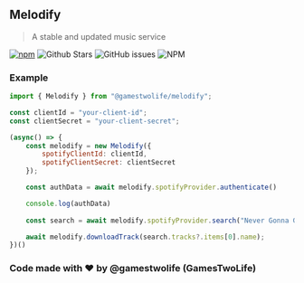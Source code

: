 ## Melodify

> A stable and updated music service

[![npm](https://img.shields.io/npm/v/@gamestwolife/melodify?style=flat-square)](https://www.npmjs.com/package/@gamestwolife/melodify)
![Github Stars](https://img.shields.io/github/stars/GamesTwoLife/melodify?style=flat-square)
![GitHub issues](https://img.shields.io/github/issues-raw/GamesTwoLife/melodify?style=flat-square)
![NPM](https://img.shields.io/npm/l/@gamestwolife/melodify?style=flat-square)

### Example

```js
import { Melodify } from "@gamestwolife/melodify";

const clientId = "your-client-id";
const clientSecret = "your-client-secret";

(async() => {
	const melodify = new Melodify({
		spotifyClientId: clientId,
		spotifyClientSecret: clientSecret
	});

	const authData = await melodify.spotifyProvider.authenticate()

	console.log(authData)
	
	const search = await melodify.spotifyProvider.search("Never Gonna Give You Up", ["track"], "UA");

	await melodify.downloadTrack(search.tracks?.items[0].name);
})()
```

### Code made with ❤ by @gamestwolife (GamesTwoLife)